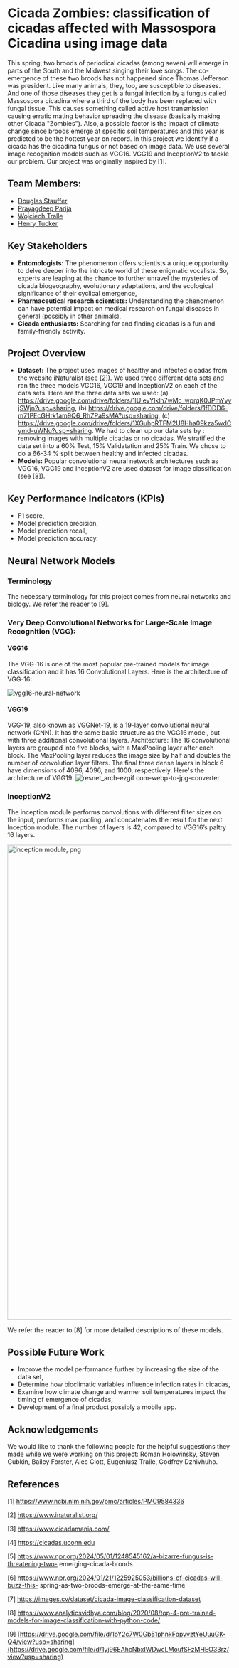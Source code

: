 # Cicada Zombies: classification of cicadas affected with Massospora Cicadina using image data

This spring, two broods of periodical cicadas (among seven) will emerge in parts of the South and the Midwest singing their love songs. The co-emergence of these two broods has not happened since Thomas Jefferson was president. Like many animals, they, too, are susceptible to diseases. And one of those diseases they get is a fungal infection by a fungus called Massospora cicadina where a third of the body has been replaced with fungal tissue. This causes something called active host transmission causing erratic mating behavior spreading the disease (basically making other Cicada "Zombies").  Also, a possible factor is the impact of climate change since broods emerge at specific soil temperatures and this year is predicted to be the hottest year on record. In this project we identify if a cicada has the cicadina fungus or not based on image data. We use several image recognition models such as VGG16. VGG19 and InceptionV2 to tackle our problem. Our project was originally inspired by [1].   

## Team Members:

- [Douglas Stauffer](https://www.linkedin.com/in/douglas-stauffer-r/)
- [Prayagdeep Parija](https://www.linkedin.com/in/prayagdeep-parija-b2626499/)
- [Wojciech Tralle](https://www.linkedin.com/in/wojciech-tralle-9574822b9/)
- [Henry Tucker](https://www.linkedin.com/in/henryjtucker/)

## Key Stakeholders

- **Entomologists:** The phenomenon offers scientists a unique opportunity to delve deeper into the intricate world of these enigmatic vocalists. So, experts are leaping at the chance to further unravel the mysteries of cicada biogeography, evolutionary adaptations, and the ecological significance of their cyclical emergence,
- **Pharmaceutical research scientists:** Understanding the phenomenon can have potential impact on medical research on fungal diseases in general (possibly in other animals),
- **Cicada enthusiasts:** Searching for and finding cicadas is a fun and family-friendly activity.

## Project Overview

- **Dataset:** The project uses images of healthy and infected cicadas from the website iNaturalist (see [2]). We used three different data sets and ran the three models VGG16, VGG19 and InceptionV2 on each of the data sets. Here are the three data sets we used: (a) https://drive.google.com/drive/folders/1lUIevYIklh7wMc_wprgK0JPmYvyjSWjn?usp=sharing, (b) https://drive.google.com/drive/folders/1fDDD6-m71PEcGHrk1am9Q6_RhZPa9sMA?usp=sharing, (c) https://drive.google.com/drive/folders/1XGuhpRTFM2U8Hha09kza5wdCymd-uWNu?usp=sharing. We had to clean up our data sets by : removing images with multiple cicadas or no cicadas. We stratified the data set into a 60% Test, 15% Validatation and 25% Train. We chose to do a 66-34 % split between healthy and infected cicadas.   
- **Models:** Popular convolutional neural network architectures such as VGG16, VGG19 and InceptionV2 are used dataset for image classification (see [8]).

## Key Performance Indicators (KPIs)

- F1 score,
- Model prediction precision,
- Model prediction recall,
- Model prediction accuracy.

## Neural Network Models

### Terminology

The necessary terminology for this project comes from neural networks and biology. We refer the reader to [9]. 

### Very Deep Convolutional Networks for Large-Scale Image Recognition (VGG):
#### VGG16
The VGG-16 is one of the most popular pre-trained models for image classification and it has 16 Convolutional Layers. Here is the architecture of VGG-16:

![vgg16-neural-network](https://github.com/DigDugData/Cicada-Zombies/assets/122245444/18756380-95db-41e0-8f45-7a01e0233132)

#### VGG19
VGG-19, also known as VGGNet-19, is a 19-layer convolutional neural network (CNN). It has the same basic structure as the VGG16 model, but with three additional convolutional layers. Architecture: The 16 convolutional layers are grouped into five blocks, with a MaxPooling layer after each block. The MaxPooling layer reduces the image size by half and doubles the number of convolution layer filters. The final three dense layers in block 6 have dimensions of 4096, 4096, and 1000, respectively. Here's the architecture of VGG19:
![resnet_arch-ezgif com-webp-to-jpg-converter](https://github.com/DigDugData/Cicada-Zombies/assets/122245444/102acd1f-d4e8-43b2-a93e-2d70f5f67a8e)

### InceptionV2
The inception module performs convolutions with different filter sizes on the input, performs max pooling, and concatenates the result for the next Inception module. The number of layers is 42, compared to VGG16’s paltry 16 layers.

<img width="1069" alt="inception module, png" src="https://github.com/DigDugData/Cicada-Zombies/assets/122245444/d0fdc96f-e3d2-434d-be72-ee0599791f31">

We refer the reader to [8] for more detailed descriptions of these models. 

## Possible Future Work

- Improve the model performance further by increasing the size of the data set, 
- Determine how bioclimatic variables influence infection rates in cicadas,
- Examine how climate change and warmer soil temperatures impact the timing of emergence of cicadas,
- Development of a final product possibly a mobile app.

## Acknowledgements
We would like to thank the following people for the helpful suggestions they made while we were working on this project: Roman Holowinsky, Steven Gubkin, Bailey Forster, Alec Clott, Eugeniusz Tralle, Godfrey Dzhivhuho.


## References
[1] https://www.ncbi.nlm.nih.gov/pmc/articles/PMC9584336

[2] https://www.inaturalist.org/

[3] https://www.cicadamania.com/

[4] https://cicadas.uconn.edu

[5] https://www.npr.org/2024/05/01/1248545162/a-bizarre-fungus-is-threatening-two-
emerging-cicada-broods

[6] https://www.npr.org/2024/01/21/1225925053/billions-of-cicadas-will-buzz-this-
spring-as-two-broods-emerge-at-the-same-time

[7] https://images.cv/dataset/cicada-image-classification-dataset

[8] https://www.analyticsvidhya.com/blog/2020/08/top-4-pre-trained-models-for-image-classification-with-python-code/

[9] [https://drive.google.com/file/d/1oY2c7W0Gb51phnkFppvvztYeUuuGK-Q4/view?usp=sharing](https://drive.google.com/file/d/1yj96EAhcNbxIWDwcLMoufSFzMHEO33rz/view?usp=sharing)
 


